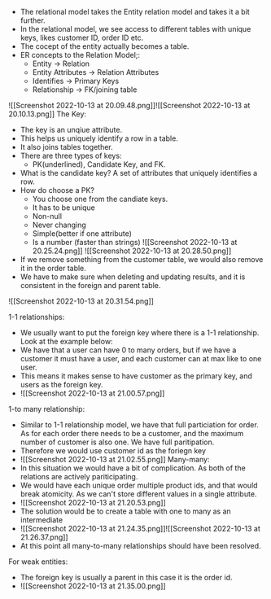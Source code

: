 - The relational model takes the Entity relation model and takes it a bit further.
- In the relational model, we see access to different tables with unique keys, likes customer ID, order ID etc.
- The cocept of the entity actually becomes a table.
- ER concepts to the Relation Model;:
	- Entity -> Relation
	- Entity Attributes -> Relation Attributes
	- Identifies -> Primary Keys
	- Relationship -> FK/joining table

![[Screenshot 2022-10-13 at 20.09.48.png]]![[Screenshot 2022-10-13 at 20.10.13.png]]
The Key:
- The key is an unqiue attribute. 
- This helps us uniquely identify a row in a table.
- It also joins tables together.
- There are three types of keys:
	- PK(underlined), Candidate Key, and FK.
- What is the candidate key? A set of attributes that uniquely identifies a row.
- How do choose a PK?
	- You choose one from the candiate keys.
	-  It has to be unique
	- Non-null
	- Never changing
	- Simple(better if one attribute)
	- Is a number (faster than strings)
![[Screenshot 2022-10-13 at 20.25.24.png]]
![[Screenshot 2022-10-13 at 20.28.50.png]]
- If we remove something from the customer table, we would also remove it in the order table.
- We have to make sure when deleting and updating results, and it is consistent in the foreign and parent table.

![[Screenshot 2022-10-13 at 20.31.54.png]]




1-1 relationships:
- We usually want to put the foreign key where there is a 1-1 relationship. Look at the example below:
- We have that a user can have 0 to many orders, but if we have a customer it must have a user, and each customer can at max like to one user. 
- This means it makes sense to have customer as the primary key, and users as the foreign key.
- ![[Screenshot 2022-10-13 at 21.00.57.png]]


1-to many relationship:
- Similar to 1-1 relationship model, we have that full particiation for order. As for each order there needs to be a customer, and the maximum number of customer is also one. We have full paritipation.
- Therefore we would use customer id as the foriegn key
- ![[Screenshot 2022-10-13 at 21.02.55.png]]
Many-many:
- In this situation we would have a bit of complication. As both of the relations are actively pariticipating.
- We would have each unique order multiple product ids, and that would break atomicity. As we can't store different values in a single attribute. 
- ![[Screenshot 2022-10-13 at 21.20.53.png]]
- The solution would be to create a table with one to many as an intermediate
- ![[Screenshot 2022-10-13 at 21.24.35.png]]![[Screenshot 2022-10-13 at 21.26.37.png]]
- At this point all many-to-many relationships should have been resolved.


For weak entities:
- The foreign key is usually a parent in this case it is the order id.
- ![[Screenshot 2022-10-13 at 21.35.00.png]]